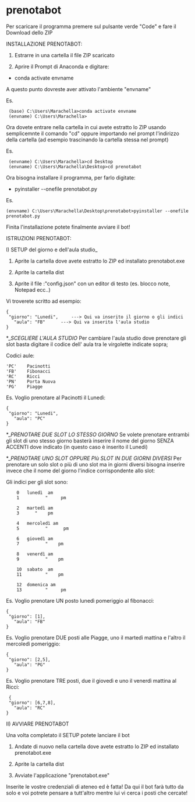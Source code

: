 # prenotabot

Per scaricare il programma premere sul pulsante verde "Code" e fare il Download dello ZIP

INSTALLAZIONE PRENOTABOT:

1) Estrarre in una cartella il file ZIP scaricato


2) Aprire il Prompt di Anaconda e digitare:

- conda activate envname

A questo punto dovreste aver attivato l'ambiente "envname"

Es.
	 
	 (base) C:\Users\Marachella>conda activate envname
	 (envname) C:\Users\Marachella>

Ora dovete entrare nella cartella in cui avete estratto lo ZIP usando semplicemnte il comando "cd"
oppure importando nel prompt l'indirizzo della cartella (ad esempio trascinando la cartella stessa nel prompt)

Es.
   
   	 (envname) C:\Users\Marachella>cd Desktop
	 (envname) C:\Users\Marachella\Desktop>cd prenotabot

Ora bisogna installare il programma, per farlo digitate:

- pyinstaller --onefile prenotabot.py

Es.

	(envname) C:\Users\Marachella\Desktop\prenotabot>pyinstaller --onefile prenotabot.py

Finita l'installazione potete finalmente avviare il bot!

ISTRUZIONI PRENOTABOT:

I) SETUP del giorno e dell'aula studio_

1) Aprite la cartella dove avete estratto lo ZIP ed installato prenotabot.exe

2) Aprite la cartella dist 

3) Aprite il file :"config.json" con un editor di testo (es. blocco note, Notepad ecc..)
 
Vi troverete scritto ad esempio: 

	{
   	 "giorno": "Lunedi",     ---> Qui va inserito il giorno o gli indici
 	   "aula": "FB"		 ---> Qui va inserita l'aula studio
	}

*__SCEGLIERE L'AULA STUDIO_
Per cambiare l'aula studio dove prenotare gli slot basta digitare il codice dell' aula tra le virgolette indicate sopra;

Codici aule: 

	'PC'	Pacinotti
	'FB'	Fibonacci
	'RC'	Ricci
	'PN'	Porta Nuova
	'PG'	Piagge

Es. Voglio prenotare al Pacinotti il Lunedì:


	{
   	 "giorno": "Lunedi",     
 	   "aula": "PC"		 
	}


*__PRENOTARE DUE SLOT LO STESSO GIORNO_
Se volete prenotare entrambi gli slot di uno stesso giorno basterà inserire il nome del giorno SENZA ACCENTI dove indicato (in questo caso è inserito il Lunedi)

*__PRENOTARE UNO SLOT OPPURE PIù SLOT IN DUE GIORNI DIVERSI_
Per prenotare un solo slot o più di uno slot ma in giorni diversi bisogna inserire invece che il nome del giorno l'indice corrispondente allo slot:

 Gli indici per gli slot sono:
          
        0	lunedì  am
        1     	   "     pm

        2	martedì am
        3  	   "    pm 

      	4	mercoledì am
        5   	   "      pm

      	6	giovedì am
        7   	   "    pm

      	8	venerdì am
        9    	   "    pm

      	10	sabato  am
        11     	   "    pm

      	12	domenica am
        13    	   "     pm

Es. Voglio prenotare UN posto lunedì pomeriggio al fibonacci: 

    {
   	 "giorno": [1],     
 	   "aula": "FB"		 
	}


Es. Voglio prenotare DUE posti alle Piagge, uno il martedì mattina e l'altro il mercoledì pomeriggio:

    {
   	 "giorno": [2,5],     
 	   "aula": "PG"		 
	}


Es. Voglio prenotare TRE posti, due il giovedì e uno il venerdì mattina al Ricci:

     {
   	 "giorno": [6,7,8],     
 	   "aula": "RC"		 
	}


II) AVVIARE PRENOTABOT

Una volta completato il SETUP potete lanciare il bot

1) Andate di nuovo nella cartella dove avete estratto lo ZIP ed installato prenotabot.exe

2) Aprite la cartella dist 

3) Avviate l'applicazione "prenotabot.exe" 

Inserite le vostre credenziali di ateneo ed è fatta! Da qui il bot farà tutto da solo e voi potrete pensare a tutt'altro mentre lui vi cerca i posti che cercate!

	
